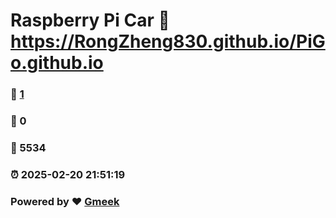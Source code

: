 # Raspberry Pi Car :link: https://RongZheng830.github.io/PiGo.github.io 
### :page_facing_up: [1](https://RongZheng830.github.io/PiGo.github.io/tag.html) 
### :speech_balloon: 0 
### :hibiscus: 5534 
### :alarm_clock: 2025-02-20 21:51:19 
### Powered by :heart: [Gmeek](https://github.com/Meekdai/Gmeek)
